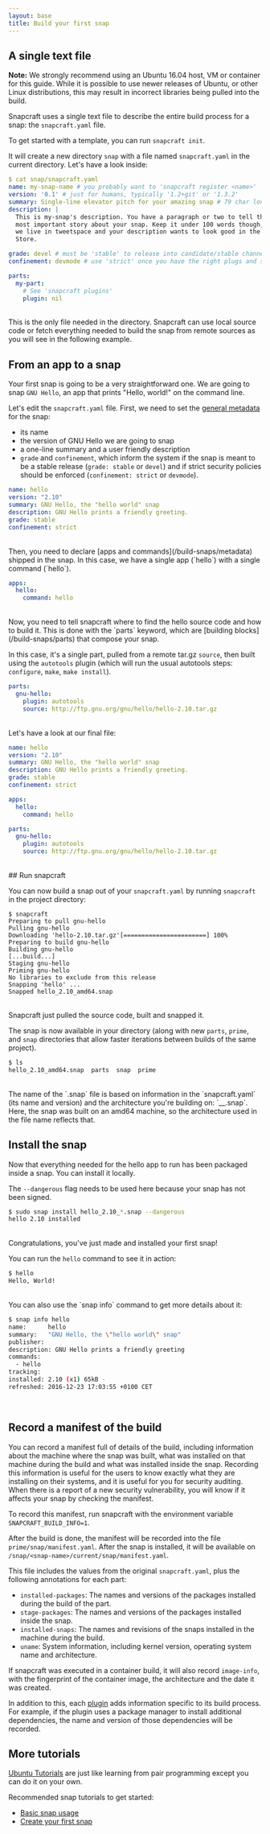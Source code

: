 ```yaml
---
layout: base
title: Build your first snap
---
```


## A single text file

**Note:** We strongly recommend using an Ubuntu 16.04 host, VM or container for this guide. While it is possible to use newer releases of Ubuntu, or other Linux distributions, this may result in incorrect libraries being pulled into the build.

Snapcraft uses a single text file to describe the entire build process for a snap: the `snapcraft.yaml` file.

To get started with a template, you can run `snapcraft init`.

It will create a new directory `snap` with a file named `snapcraft.yaml` in the current directory.
Let's have a look inside:

```yaml
$ cat snap/snapcraft.yaml
name: my-snap-name # you probably want to 'snapcraft register <name>'
version: '0.1' # just for humans, typically '1.2+git' or '1.3.2'
summary: Single-line elevator pitch for your amazing snap # 79 char long summary
description: |
  This is my-snap's description. You have a paragraph or two to tell the
  most important story about your snap. Keep it under 100 words though,
  we live in tweetspace and your description wants to look good in the Snap
  Store.

grade: devel # must be 'stable' to release into candidate/stable channels
confinement: devmode # use 'strict' once you have the right plugs and slots

parts:
  my-part:
    # See 'snapcraft plugins'
    plugin: nil
```
<br>
This is the only file needed in the directory. Snapcraft can use local source code or fetch everything needed to build the snap from remote sources as you will see in the following example.

## From an app to a snap

Your first snap is going to be a very straightforward one. We are going to snap `GNU Hello`, an app that prints "Hello, world!" on the command line.

Let's edit the `snapcraft.yaml` file. First, we need to set the [general metadata](/build-snaps/syntax) for the snap:

* its name
* the version of GNU Hello we are going to snap
* a one-line summary and a user friendly description
* `grade` and `confinement`, which inform the system if the snap is meant to be a stable release (`grade: stable` or `devel`) and if strict security policies should be enforced (`confinement: strict` or `devmode`).

```yaml
name: hello
version: "2.10"
summary: GNU Hello, the "hello world" snap
description: GNU Hello prints a friendly greeting.
grade: stable
confinement: strict
```

<br>
Then, you need to declare [apps and commands](/build-snaps/metadata) shipped in the snap. In this case, we have a single app (`hello`) with a single command (`hello`).

```yaml
apps:
  hello:
    command: hello
```

<br>
Now, you need to tell snapcraft where to find the hello source code and how to build it. This is done with the `parts` keyword, which are [building blocks](/build-snaps/parts) that compose your snap.

In this case, it's a single part, pulled from a remote tar.gz `source`, then built using the `autotools` plugin (which will run the usual autotools steps: `configure`, `make`, `make install`).

```yaml
parts:
  gnu-hello:
    plugin: autotools
    source: http://ftp.gnu.org/gnu/hello/hello-2.10.tar.gz
```
<br>
Let's have a look at our final file:

```yaml
name: hello
version: "2.10"
summary: GNU Hello, the "hello world" snap
description: GNU Hello prints a friendly greeting.
grade: stable
confinement: strict

apps:
  hello:
    command: hello

parts:
  gnu-hello:
    plugin: autotools
    source: http://ftp.gnu.org/gnu/hello/hello-2.10.tar.gz
```

<br>
## Run snapcraft

You can now build a snap out of your `snapcraft.yaml` by running `snapcraft` in the project directory:

```
$ snapcraft
Preparing to pull gnu-hello
Pulling gnu-hello
Downloading 'hello-2.10.tar.gz'[=======================] 100%
Preparing to build gnu-hello
Building gnu-hello
[...build...]
Staging gnu-hello
Priming gnu-hello
No libraries to exclude from this release
Snapping 'hello' ...
Snapped hello_2.10_amd64.snap
```
<br>
Snapcraft just pulled the source code, built and snapped it.

The snap is now available in your directory (along with new `parts`, `prime`, and `snap` directories that allow faster iterations between builds of the same project).

```bash
$ ls
hello_2.10_amd64.snap  parts  snap  prime
```
<br>
The name of the `.snap` file is based on information in the `snapcraft.yaml` (its name and version) and the architecture you're building on: `<name>_<version>_<arch>.snap`. Here, the snap was built on an amd64 machine, so the architecture used in the file name reflects that.

## Install the snap

Now that everything needed for the hello app to run has been packaged inside a snap. You can install it locally.

The  `--dangerous` flag needs to be used here because your snap has not been signed.

```bash
$ sudo snap install hello_2.10_*.snap --dangerous
hello 2.10 installed
```

<br>
Congratulations, you've just made and installed your first snap!

You can run the `hello` command to see it in action:

```bash
$ hello
Hello, World!
```
<br>
You can also use the `snap info` command to get more details about it:

```bash
$ snap info hello
name:      hello
summary:   "GNU Hello, the \"hello world\" snap"
publisher:
description: GNU Hello prints a friendly greeting
commands:
  - hello
tracking:
installed: 2.10 (x1) 65kB -
refreshed: 2016-12-23 17:03:55 +0100 CET
```
<br>

## Record a manifest of the build

You can record a manifest full of details of the build, including information
about the machine where the snap was built, what was installed on that machine
during the build and what was installed inside the snap. Recording this
information is useful for the users to know exactly what they are installing
on their systems, and it is useful for you for security auditing. When there
is a report of a new security vulnerability, you will know if it affects your
snap by checking the manifest.

To record this manifest, run snapcraft with the environment variable
`SNAPCRAFT_BUILD_INFO=1`.

After the build is done, the manifest will be recorded into the file
`prime/snap/manifest.yaml`. After the snap is installed, it will be available
on `/snap/<snap-name>/current/snap/manifest.yaml`.

This file includes the values from the original `snapcraft.yaml`, plus the
following annotations for each part:

* `installed-packages`: The names and versions of the packages installed during the build of the part.
* `stage-packages`: The names and versions of the packages installed inside the snap.
* `installed-snaps`: The names and revisions of the snaps installed in the machine during the build.
* `uname`: System information, including kernel version, operating system name and architecture.

If snapcraft was executed in a container build, it will also record `image-info`,
with the fingerprint of the container image, the architecture and the date it
was created.

In addition to this, each [plugin](/build-snaps/plugin) adds information
specific to its build process. For example, if the plugin uses a package manager
to install additional dependencies, the name and version of those dependencies
will be recorded.

## More tutorials

[Ubuntu Tutorials](https://tutorials.ubuntu.com/) are just like learning from pair programming except you can do it on your own.

Recommended snap tutorials to get started:

* [Basic snap usage](https://tutorials.ubuntu.com/tutorial/basic-snap-usage?backURL=https://docs.snapcraft.io/build-snaps/your-first-snap)
* [Create your first snap](https://tutorials.ubuntu.com/tutorial/create-your-first-snap?backURL=https://docs.snapcraft.io/build-snaps/your-first-snap)

